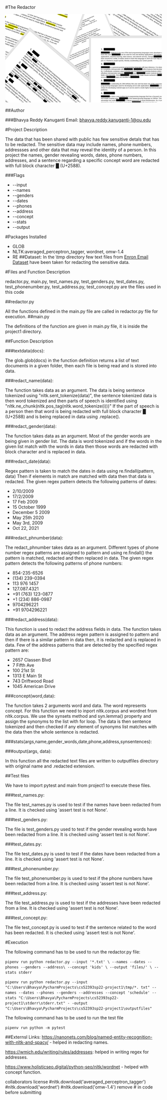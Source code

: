 #The Redactor

![img_2.png](img_2.png)

##Author

###Bhavya Reddy Kanuganti
Email: bhavya.reddy.kanuganti-1@ou.edu

#Project Description

The data that has been shared with public has few sensitive detals
that has to be redacted. The sensitive data may include names, phone numbers, addressses and 
other data that may reveal the identity of a person. In this project the names, gender revealing words, dates, phone numbers, 
addresses, and a sentence regarding a specific concept word are redacted  with full block character █ (U+2588).

###Flags

- --input
- --names
- --genders
- --dates
- --phones
- --address
- --concept
- --stats
- --output

#Packages Installed

- GLOB
- NLTK:averaged_perceptron_tagger, wordnet, omw-1.4
- RE
##Dataset:
In the \tmp directory few text files from [Enron Email Dataset](https://www.cs.cmu.edu/~enron/) have been taken for 
redacting the sensitive data.

#Files and Function Description

redactor.py, main.py, test_names.py, test_genders.py, test_dates.py, test_phonenumber.py, 
test_address.py, test_concept.py are the files used in this code

##redactor.py

All the functions defined in the main.py file are called in redactor.py file for execution.
##main.py

The definitions of the function are given in main.py file, it is inside the project1 directory.

##Function Description

###textdata(docs):

The glob.glob(docs) in the function definition returns a list 
of text documents in a given folder, then each file is being read and is stored into data.

###redact_name(data):

The function takes data as an argument. The data is being sentence tokenized using 
"nltk.sent_tokenize(data)", the sentence tokenized data is then word tokenized and then parts of speech 
is identified using "nltk.ne_chunk(nltk.pos_tag(nltk.word_tokenize(i)))"
If the part of speech is a person then that word is being redacted with full block character █ (U+2588)
and is being replaced in data using .replace().

###redact_gender(data):

The function takes data as an argument. Most of the gender words are being given in gender list.
The data is word tokenized and if the words in the given list match with the words in data then those 
words are redacted with block character and is replaced in data.

###redact_date(data):

Regex pattern is taken to match the dates in data using re.findall(pattern, data)
Then if elements in match are matched with data then that data is redacted.
The given regex pattern detects the following patterns of dates:

- 2/10/2009
- 17/2/2009
- 17 Feb 2009
- 15 October 1999
- December 5 2009
- May 25th 2020
- May 3rd, 2009
- Oct 22, 2021

###redact_phnumber(data):

The redact_phnumber takes data as an argument. Different types of phone number regex patterns
are assigned to pattern and using re.findall() the pattern is matched, redacted and then replaced in data.
The given regex pattern detects the following patterns of phone numbers:

- 854-235-6526
- (134) 239-0394
- 113 976 1457
- 127.087.4321
- +91 (763) 123-0877
- +1 (234) 886-0987
- 9704296221
- +91 9704296221

###redact_address(data):

This function is used to redact the address fields in data.
The function takes data as an argument. The address regex pattern is assigned to pattern
and then if there is a similar pattern in data then, it is redacted and is replaced in data.
Few of the address patterns that are detected by the specified regex pattern are:

- 2657 Classen Blvd
- 7 Fifth Ave
- 100 21st St
- 1313 E Main St
- 743 Driftwood Road
- 1045 American Drive

###concept(word,data):

The function takes 2 arguments word and data. The word represents concept. 
For this function we need to inport nltk.corpus and wordnet from nltk.corpus.
We use the synsets method and syn.lemma() property and assign the synonyms to the list 
with for loop. The data is then sentence tokenized and then checked if any element of synonyms list
matches with the data then the whole sentence is redacted.

###stats(args,name,gender_words,date,phone,address,synsentences):


###output(args, data):

In this function all the redacted text files are written to outputfiles
directory with original name and .redacted extension.

##Test files

We have to import pytest and main from project1 to execute these files.

###test_names.py: 

The file test_names.py is used to test if the names have been redacted from a line. 
It is checked using 'assert test is not None'.

###test_genders.py:

The file is test_genders.py used to test if the gender revealing words have been redacted from a line. 
It is checked using 'assert test is not None'. 

###test_dates.py: 

The file test_dates.py is used to test if the dates have been redacted from a line. 
It is checked using 'assert test is not None'.

###test_phonenumber.py: 

The file test_phonenumber.py is used to test if the phone numbers have been redacted from a line. 
It is checked using 'assert test is not None'. 

###test_address.py:

The file test_address.py is used to test if the addresses have been redacted from a line. 
It is checked using 'assert test is not None'. 

###test_concept.py:

The file test_concept.py is used to test if the sentence related to the word
has been redacted. 
It is checked using  'assert test is not None'. 

#Execution

The following command has to be used to run the redactor.py file:

` pipenv run python redactor.py --input '*.txt' \
--names --dates --phones --genders --address\
                    --concept 'kids' \
                    --output 'files/' \
                    --stats stderr `

` pipenv run python redactor.py --input "C:\Users\Bhavya\PycharmProjects\cs52393sp22-project1\tmp/*.
txt" --names --dates --phones --genders --addresses --concept 'schedule' --stats "C:\Users\Bhavya\PycharmProjects\cs52393sp22-project1\stderr\stderr.txt" -
-output "C:\Users\Bhavya\PycharmProjects\cs52393sp22-project1\outputfiles" `

The following command has to be used to run the test file

``pipenv run python -m pytest``


##Externsl Links:
https://nanonets.com/blog/named-entity-recognition-with-nltk-and-spacy/ - helped in redacting names.

https://wmich.edu/writing/rules/addresses: helped in writing regex for addresses.

https://www.holisticseo.digital/python-seo/nltk/wordnet - helped with concept function.


collaborators
license
#nltk.download('averaged_perceptron_tagger')
#nltk.download('wordnet')
#nltk.download('omw-1.4')
remove # in code before submitting